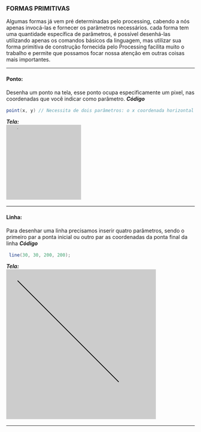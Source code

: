 ###  FORMAS PRIMITIVAS

Algumas formas já vem pré determinadas pelo processing, cabendo a nós apenas invocá-las e fornecer os parâmetros necessários. cada forma tem uma quantidade específica de parâmetros, é possível desenhá-las utilizando apenas os comandos básicos da linguagem, mas utilizar sua forma primitiva de construção fornecida pelo Processing facilita muito o trabalho e permite que possamos focar nossa atenção em outras coisas mais importantes.

______

#### Ponto:
Desenha um ponto na tela, esse ponto ocupa especificamente um pixel, nas coordenadas que você indicar como parâmetro.
***Código***
```Java
point(x, y) // Necessita de dois parâmetros: o x coordenada horizontal e y a coordenada vertical 
```
***Tela:***<br>
![Ponto](https://github.com/Evaldo-comp/Processing/blob/master/Java/Exemplos/intro/ponto/point.png)

______

#### Linha:

Para desenhar uma linha precisamos inserir quatro parâmetros, sendo o primeiro par a ponta inicial ou outro par as coordenadas da ponta final da linha
***Código***
```Java
 line(30, 30, 200, 200);
```
***Tela:***<br>
![Linha](https://github.com/Evaldo-comp/Processing/blob/master/Java/Exemplos/intro/line/line.png)








------------


